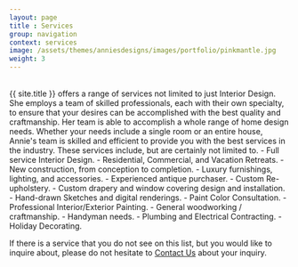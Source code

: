 ```yaml
---
layout: page
title : Services
group: navigation
context: services
image: /assets/themes/anniesdesigns/images/portfolio/pinkmantle.jpg
weight: 3
---
```

<div class="services-content">&nbsp;</div>
{{ site.title }} offers a range of services not limited to just Interior Design.
She employs a team of skilled professionals, each with their own specialty, to
ensure that your desires can be accomplished with the best quality and craftmanship.
Her team is able to accomplish a whole range of home design needs.  Whether your
needs include a single room or an entire house, Annie's team is skilled and efficient to
provide you with the best services in the industry.
These services include, but are certainly not limited to.
- Full service Interior Design.
- Residential, Commercial, and Vacation Retreats.
- New construction, from conception to completion.
- Luxury furnishings, lighting, and accessories.
- Experienced antique purchaser.
- Custom Re-upholstery.
- Custom drapery and window covering design and installation.
- Hand-drawn Sketches and digital renderings.
- Paint Color Consultation.
- Professional Interior/Exterior Painting.
- General woodworking / craftmanship.
- Handyman needs.
- Plumbing and Electrical Contracting.
- Holiday Decorating.

If there is a service that you do not see on this list, but you would like to
inquire about, please do not hesitate to <a href="/contact.html">Contact Us</a>
about your inquiry.